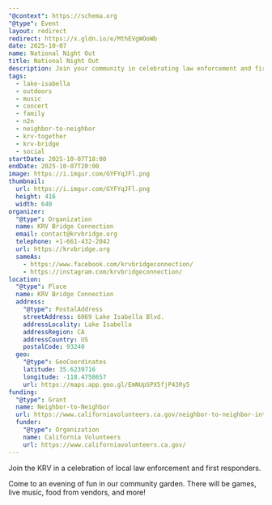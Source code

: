 ```yaml
---
"@context": https://schema.org
"@type": Event
layout: redirect
redirect: https://x.gldn.io/e/MthEVgWOoWb
date: 2025-10-07
name: National Night Out
title: National Night Out
description: Join your community in celebrating law enforcement and first responders. Featuring Live Music by Rock Slide.
tags:
  - lake-isabella
  - outdoors
  - music
  - concert
  - family
  - n2n
  - neighbor-to-neighbor
  - krv-together
  - krv-bridge
  - social
startDate: 2025-10-07T18:00
endDate: 2025-10-07T20:00
image: https://i.imgur.com/GYFYqJFl.png
thumbnail:
  url: https://i.imgur.com/GYFYqJFl.png
  height: 416
  width: 640
organizer:
  "@type": Organization
  name: KRV Bridge Connection
  email: contact@krvbridge.org
  telephone: +1-661-432-2042
  url: https://krvbridge.org
  sameAs:
    - https://www.facebook.com/krvbridgeconnection/
    - https://instagram.com/krvbridgeconnection/
location:
  "@type": Place
  name: KRV Bridge Connection
  address:
    "@type": PostalAddress
    streetAddress: 6069 Lake Isabella Blvd.
    addressLocality: Lake Isabella
    addressRegion: CA
    addressCountry: US
    postalCode: 93240
  geo:
    "@type": GeoCoordinates
    latitude: 35.6239716
    longitude: -118.4758657
    url: https://maps.app.goo.gl/EmNUpSPX5fjP43Ry5
funding:
  "@type": Grant
  name: Neighbor-to-Neighbor
  url: https://www.californiavolunteers.ca.gov/neighbor-to-neighbor-interest/
  funder:
    "@type": Organization
    name: California Volunteers
    url: https://www.californiavolunteers.ca.gov/
---
```

Join the KRV in a celebration of local law enforcement and first responders.

Come to an evening of fun in our community garden. There will be games, live music, food from vendors, and more!
